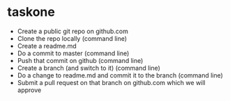 # taskone
* Create a public git repo on github.com
* Clone the repo locally (command line)
* Create a readme.md
* Do a commit to master (command line)
* Push that commit on github (command line)
* Create a branch (and switch to it) (command line)
* Do a change to readme.md and commit it to the branch (command line)
* Submit a pull request on that branch on github.com which we will approve
